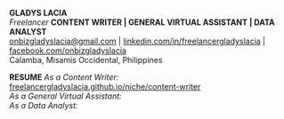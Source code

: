 **GLADYS LACIA**  
*Freelancer*
**CONTENT WRITER | GENERAL VIRTUAL ASSISTANT | DATA ANALYST**  
[onbizgladyslacia@gmail.com](mailto:onbizgladyslacia@gmail.com) | [linkedin.com/in/freelancergladyslacia](https://www.linkedin.com/in/freelancergladyslacia/) | [facebook.com/onbizgladyslacia](https://www.facebook.com/onbizgladyslacia)  
Calamba, Misamis Occidental, Philippines

**RESUME** 
*As a Content Writer:* [freelancergladyslacia.github.io/niche/content-writer](https://freelancergladyslacia.github.io/niche/content-writer) <br>
*As a General Virtual Assistant:* <br>
*As a Data Analyst:* 